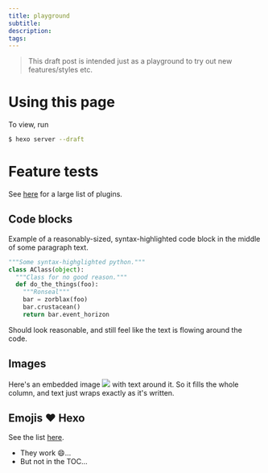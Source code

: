 ```yaml
---
title: playground
subtitle:
description:
tags:
---
```


> This draft post is intended just as a playground to try out new features/styles etc.

# Using this page

To view, run

``` bash
$ hexo server --draft
```

# Feature tests

See [here](https://hexo.io/plugins/) for a large list of plugins.

## Code blocks

Example of a reasonably-sized, syntax-highlighted code block in the middle of some paragraph text.

``` python
"""Some syntax-highglighted python."""
class AClass(object):
  """Class for no good reason."""
  def do_the_things(foo):
    """Ronseal"""
    bar = zorblax(foo)
    bar.crustacean()
    return bar.event_horizon
```

Should look reasonable, and still feel like the text is flowing around the code.

## Images

Here's an embedded image ![](/images/ElbaSea.png) with text around it.  So it fills the whole column, and text just wraps exactly as it's written.

## Emojis :heart: Hexo

See the list [here](http://www.webpagefx.com/tools/emoji-cheat-sheet/).

* They work :smile:...
* But not in the TOC...
